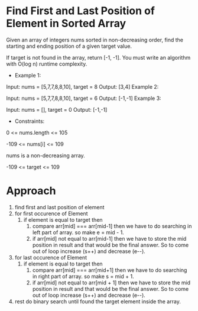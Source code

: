 # Find First and Last Position of Element in Sorted Array

Given an array of integers nums sorted in non-decreasing order, find the starting and ending position of a given target value.

If target is not found in the array, return [-1, -1].
You must write an algorithm with O(log n) runtime complexity.

- Example 1:

Input: nums = [5,7,7,8,8,10], target = 8
Output: [3,4]
Example 2:

Input: nums = [5,7,7,8,8,10], target = 6
Output: [-1,-1]
Example 3:

Input: nums = [], target = 0
Output: [-1,-1]

- Constraints:

0 <= nums.length <= 105

-109 <= nums[i] <= 109

nums is a non-decreasing array.

-109 <= target <= 109

# Approach

1. find first and last position of element
2. for first occurence of Element
   1. if element is equal to target then
      1. compare arr[mid] === arr[mid-1] then we have to do searching in left part of array. so make e = mid - 1.
      2. if arr[mid] not equal to arr[mid-1] then we have to store the mid position in result and that would be the final answer. So to come out of loop increase (s++) and decrease (e--).
3. for last occurence of Element
   1. if element is equal to target then
      1. compare arr[mid] === arr[mid+1] then we have to do searching in right part of array. so make s = mid + 1.
      2. if arr[mid] not equal to arr[mid + 1] then we have to store the mid position in result and that would be the final answer. So to come out of loop increase (s++) and decrease (e--).
4. rest do binary search until found the target element inside the array.
